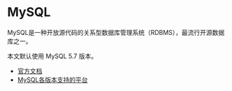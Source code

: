 # MySQL

MySQL是一种开放源代码的关系型数据库管理系统（RDBMS），最流行开源数据库之一。

本文默认使用 MySQL 5.7 版本。

* [官方文档](https://dev.mysql.com/doc/refman/5.7/en/)
* [MySQL各版本支持的平台](https://www.mysql.com/support/supportedplatforms/database.html)
